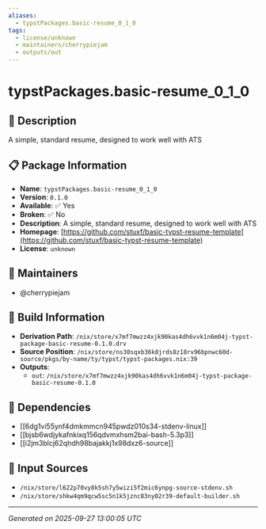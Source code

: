 ```yaml
---
aliases:
  - typstPackages.basic-resume_0_1_0
tags:
  - license/unknown
  - maintainers/cherrypiejam
  - outputs/out
---
```


# typstPackages.basic-resume_0_1_0

## 📝 Description

A simple, standard resume, designed to work well with ATS

## 📋 Package Information

- **Name**: `typstPackages.basic-resume_0_1_0`
- **Version**: `0.1.0`
- **Available**: ✅ Yes
- **Broken**: ✅ No
- **Description**: A simple, standard resume, designed to work well with ATS
- **Homepage**: [https://github.com/stuxf/basic-typst-resume-template](https://github.com/stuxf/basic-typst-resume-template)
- **License**: `unknown`
## 👥 Maintainers

- @cherrypiejam


## 🔧 Build Information

- **Derivation Path**: `/nix/store/x7mf7mwzz4xjk90kas4dh6vvk1n6m04j-typst-package-basic-resume-0.1.0.drv`
- **Source Position**: `/nix/store/ns30sqxb36k8jrds8z18rv96bpnwc60d-source/pkgs/by-name/ty/typst/typst-packages.nix:39`
- **Outputs**:
  - `out`:  `/nix/store/x7mf7mwzz4xjk90kas4dh6vvk1n6m04j-typst-package-basic-resume-0.1.0`

## 🔗 Dependencies

- [[6dg1vi55ynf4dmkmmcn945pwdz010s34-stdenv-linux]]
- [[bjsb6wdjykafnkixq156qdvmxhsm2bai-bash-5.3p3]]
- [[i2jm3blcj62qhdh98bajakkj1x98dxz6-source]]

## 📁 Input Sources

- `/nix/store/l622p70vy8k5sh7y5wizi5f2mic6ynpg-source-stdenv.sh`
- `/nix/store/shkw4qm9qcw5sc5n1k5jznc83ny02r39-default-builder.sh`

---
*Generated on 2025-09-27 13:00:05 UTC*
